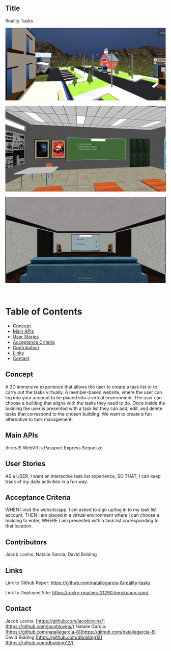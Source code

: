 ## Title 
Reality Tasks

![VR](./public/img/Loginpage2.png)

![VR](./public/img/school.png)

![VR](./public/img/home.png)

​
# Table of Contents
  - [Concept](#Concept)
  - [Main APIs](#Main-APIs)
  - [User Stories](#User-Stories)
  - [Acceptance Criteria](#Acceptance-Criteria)
  - [Contribution](#Contribution)
  - [Links](#Links)
  - [Contact](#Contact)


## Concept 
A 3D immersive experience that allows the user to create a task list or to carry out the tasks virtually. A member-based website, where the user can log into your account to be placed into a virtual environment. The user can choose a building that aligns with the tasks they need to do. Once inside the building the user is presented with a task list they can add, edit, and delete tasks that correspond to the chosen building. We want to create a fun alternative to task management. 
​
## Main APIs
threeJS
WebVR.js
Passport
Express
Sequelize
​
​
## User Stories
AS a USER, 
I want an interactive task list experience,
SO THAT,
I can keep track of my daily activities in a fun way.

## Acceptance Criteria 
WHEN I visit the website/app,
I am asked to sign up/log in to my task list account,
THEN I am placed in a virtual environment where I can choose a building to enter,
WHERE I am presented with a task list corresponding to that location.

## Contributors
Jacob Lovins, Natalie Garcia, David Bolding

## Links
Link to Github Repor: https://github.com/nataliegarcia-8/reality-tasks

Link to Deployed Site: https://rocky-reaches-21290.herokuapp.com/

## Contact
Jacob Lovins: [https://github.com/jacoblovins/](https://github.com/jacoblovins/)
Natalie Garcia: [https://github.com/nataliegarcia-8](https://github.com/nataliegarcia-8)
David Bolding:[https://github.com/dbolding12](https://github.com/dbolding12/)




  

